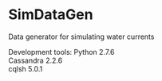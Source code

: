 # SimDataGen
Data generator for simulating water currents

Development tools:
Python 2.7.6  
Cassandra 2.2.6  
cqlsh 5.0.1  
